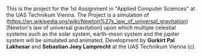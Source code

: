This is the project for the 1st Assignment in "Applied Computer Sciences" at the UAS Technikum Vienna.
The Project is a simulation of (https://en.wikipedia.org/wiki/Newton%27s_law_of_universal_gravitation)[Newton's law of universal gravitation] upon which multiple celestial systems such as the solar system, earth-moon system and the jupiter system will be simulated and animated.
Development by __Gurkirt Pal Lakhesar__ and __Sebastian Joey Lamprecht__ at the UAS Technikum Vienna (c).